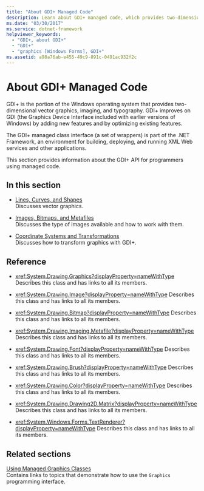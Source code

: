 ```yaml
---
title: "About GDI+ Managed Code"
description: Learn about GDI+ managed code, which provides two-dimensional vector graphics, imaging, and typography.
ms.date: "03/30/2017"
ms.service: dotnet-framework
helpviewer_keywords:
  - "GDI+, about GDI+"
  - "GDI+"
  - "graphics [Windows Forms], GDI+"
ms.assetid: a98a76ab-e455-49c9-891c-0491ac932f2c
---
```

# About GDI+ Managed Code

GDI+ is the portion of the Windows operating system that provides two-dimensional vector graphics, imaging, and typography. GDI+ improves on GDI (the Graphics Device Interface included with earlier versions of Windows) by adding new features and by optimizing existing features.

The GDI+ managed class interface (a set of wrappers) is part of the .NET Framework, an environment for building, deploying, and running XML Web services and other applications.

This section provides information about the GDI+ API for programmers using managed code.

## In this section

- [Lines, Curves, and Shapes](lines-curves-and-shapes.md)\
Discusses vector graphics.

- [Images, Bitmaps, and Metafiles](images-bitmaps-and-metafiles.md)\
Discusses the type of images available and how to work with them.

- [Coordinate Systems and Transformations](coordinate-systems-and-transformations.md)\
Discusses how to transform graphics with GDI+.

## Reference

- <xref:System.Drawing.Graphics?displayProperty=nameWithType>
Describes this class and has links to all its members.

- <xref:System.Drawing.Image?displayProperty=nameWithType>
Describes this class and has links to all its members.

- <xref:System.Drawing.Bitmap?displayProperty=nameWithType>
Describes this class and has links to all its members.

- <xref:System.Drawing.Imaging.Metafile?displayProperty=nameWithType>
Describes this class and has links to all its members.

- <xref:System.Drawing.Font?displayProperty=nameWithType>
Describes this class and has links to all its members.

- <xref:System.Drawing.Brush?displayProperty=nameWithType>
Describes this class and has links to all its members.

- <xref:System.Drawing.Color?displayProperty=nameWithType>
Describes this class and has links to all its members.

- <xref:System.Drawing.Drawing2D.Matrix?displayProperty=nameWithType>
Describes this class and has links to all its members.

- <xref:System.Windows.Forms.TextRenderer?displayProperty=nameWithType>
Describes this class and has links to all its members.

## Related sections

[Using Managed Graphics Classes](using-managed-graphics-classes.md)\
Contains links to topics that demonstrate how to use the `Graphics` programming interface.
